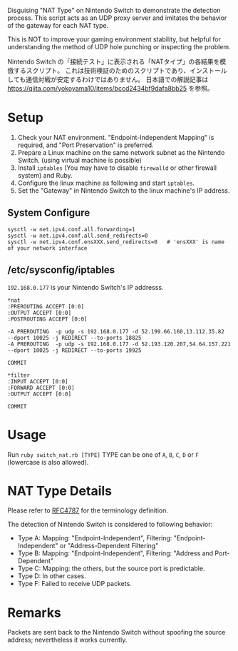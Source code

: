Disguising "NAT Type" on Nintendo Switch to demonstrate the detection process.
This script acts as an UDP proxy server and imitates the behavior of the gateway for each NAT type.

This is NOT to improve your gaming environment stability, but helpful for understanding the method of UDP hole punching or inspecting the problem.

Nintendo Switch の「接続テスト」に表示される「NATタイプ」の各結果を模倣するスクリプト。
これは技術検証のためのスクリプトであり、インストールしても通信対戦が安定するわけではありません。
日本語での解説記事は https://qiita.com/yokoyama10/items/bccd2434bf9dafa8bb25 を参照。

Setup
=====
1. Check your NAT environment. "Endpoint-Independent Mapping" is required, and "Port Preservation" is preferred.
2. Prepare a Linux machine on the same network subnet as the Nintendo Switch. (using virtual machine is possible)
3. Install `iptables` (You may have to disable `firewalld` or other firewall system) and Ruby.
4. Configure the linux machine as following and start `iptables`.
5. Set the "Gateway" in Nintendo Switch to the linux machine's IP address.

System Configure
----------------
```shell
sysctl -w net.ipv4.conf.all.forwarding=1
sysctl -w net.ipv4.conf.all.send_redirects=0
sysctl -w net.ipv4.conf.ensXXX.send_redirects=0   # 'ensXXX' is name of your network interface
```

/etc/sysconfig/iptables
-----------------------
`192.168.0.177` is your Nintendo Switch's IP addresss.

```
*nat
:PREROUTING ACCEPT [0:0]
:OUTPUT ACCEPT [0:0]
:POSTROUTING ACCEPT [0:0]

-A PREROUTING  -p udp -s 192.168.0.177 -d 52.199.66.160,13.112.35.82   --dport 10025 -j REDIRECT --to-ports 18825
-A PREROUTING  -p udp -s 192.168.0.177 -d 52.193.120.207,54.64.157.221 --dport 10025 -j REDIRECT --to-ports 19925

COMMIT

*filter
:INPUT ACCEPT [0:0]
:FORWARD ACCEPT [0:0]
:OUTPUT ACCEPT [0:0]

COMMIT
```

Usage
=====
Run `ruby switch_nat.rb [TYPE]`
TYPE can be one of `A`, `B`, `C`, `D` or `F` (lowercase is also allowed).

NAT Type Details
================
Please refer to [RFC4787](https://tools.ietf.org/html/rfc4787) for the terminology definition.

The detection of Nintendo Switch is considered to following behavior:

- Type A: Mapping: "Endpoint-Independent", Filtering: "Endpoint-Independent" or "Address-Dependent Filtering"
- Type B: Mapping: "Endpoint-Independent", Filtering: "Address and Port-Dependent"
- Type C: Mapping: the others, but the source port is predictable.
- Type D: In other cases.
- Type F: Failed to receive UDP packets.

Remarks
=======
Packets are sent back to the Nintendo Switch without spoofing the source address; nevertheless it works currently.
